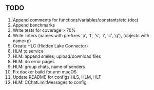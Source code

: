 ## TODO 

1. Append comments for functions/variables/constants/etc (doc)
2. Append benchmarks
3. Write tests for coverage > 70%
4. Write linters (names with prefixes 'p', 'f', 's', 'i', 'c', 'g'), (objects with name=p)
5. Create HLC (Hidden Lake Connector)
6. HLM to service
7. HLM: append smiles, upload/download files
8. HLM: do error pages
9. HLM: group chats, name of senders
10. Fix docker build for arm macOS 
11. Update README for configs HLS, HLM, HLT
12. HLM: CChatLimitMessages to config
